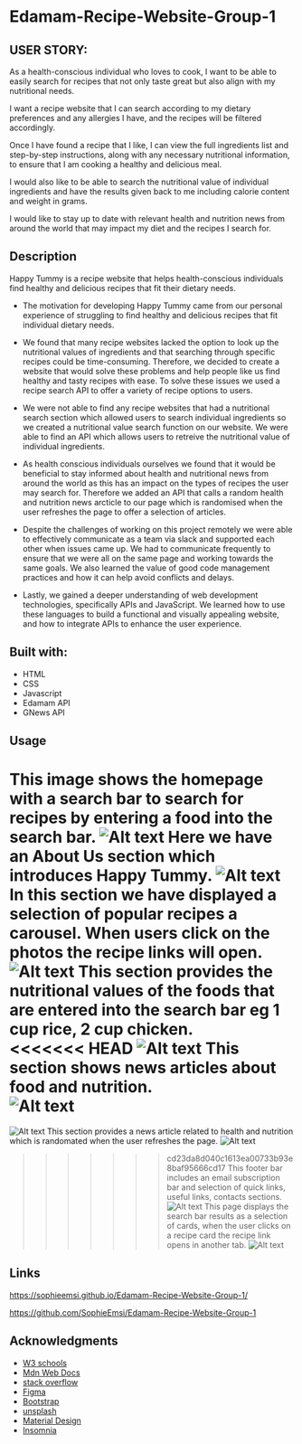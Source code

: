 # Edamam-Recipe-Website-Group-1

## USER STORY:
As a health-conscious individual who loves to cook, I want to be able to easily search for recipes that not only taste great but also align with my nutritional needs.

I want a recipe website that I can search according to my dietary preferences and any allergies I have, and the recipes will be filtered accordingly.

Once I have found a recipe that I like, I can view the full ingredients list and step-by-step instructions, along with any necessary nutritional information, to ensure that I am cooking a healthy and delicious meal.

I would also like to be able to search the nutritional value of individual ingredients and have the results given back to me including calorie content and weight in grams.

I would like to stay up to date with relevant health and nutrition news from around the world that may impact my diet and the recipes I search for.


## Description

Happy Tummy is a recipe website that helps health-conscious individuals find healthy and delicious recipes that fit their dietary needs.

- The motivation for developing Happy Tummy came from our personal experience of struggling to find healthy and delicious recipes that fit individual dietary needs.

- We found that many recipe websites lacked the option to look up the nutritional values of ingredients and that searching through specific recipes could be time-consuming. Therefore, we decided to create a website that would solve these problems and help people like us find healthy and tasty recipes with ease. To solve these issues we used a recipe search API to offer a variety of recipe options to users.

- We were not able to find any recipe websites that had a nutritional search section which allowed users to search individual ingredients so we created a nutritional value search function on our website. We were able to find an API which allows users to retreive the nutritional value of individual ingredients.

- As health conscious individuals ourselves we found that it would be beneficial to stay informed about health and nutritional news from around the world as this has an impact on the types of recipes the user may search for. Therefore we added an API that calls a random health and nutrition news arcticle to our page which is randomised when the user refreshes the page to offer a selection of articles.

- Despite the challenges of working on this project remotely we were able to effectively communicate as a team via slack and supported each other when issues came up. We had to communicate frequently to ensure that we were all on the same page and working towards the same goals. We also learned the value of good code management practices and how it can help avoid conflicts and delays.

- Lastly, we gained a deeper understanding of web development technologies, specifically APIs and JavaScript. We learned how to use these languages to build a functional and visually appealing website, and how to integrate APIs to enhance the user experience.

## Built with:
* HTML
* CSS
* Javascript
* Edamam API
* GNews API

## Usage
This image shows the homepage with a search bar to search for recipes by entering a food into the search bar.
![Alt text](Assets/Images/Screenshot%202023-04-26%20at%2020.06.47.png)
Here we have an About Us section which introduces Happy Tummy.
![Alt text](Assets/Images/AboutSection.png)
In this section we have displayed a selection of popular recipes a carousel. When users click on the photos the recipe links will open.
![Alt text](Assets/Images/Screenshot%202023-04-26%20at%2020.07.38.png)
This section provides the nutritional values of the foods that are entered into the search bar eg 1 cup rice, 2 cup chicken.  
<<<<<<< HEAD
![Alt text](Assets/Images/NutritionalValue.png)
This section shows news articles about food and nutrition.  
![Alt text](Assets/Images/Articles.png)
=======
![Alt text](Assets/Images/Screenshot%202023-04-26%20at%2020.07.49.png)
This section provides a news article related to health and nutrition which is randomated when the user refreshes the page.
![Alt text](Assets/Images/Screenshot%202023-04-27%20at%2014.27.19.png)
>>>>>>> cd23da8d040c1613ea00733b93e8baf95666cd17
This footer bar includes an email subscription bar and selection of quick links, useful links, contacts sections.
![Alt text](Assets/Images/Screenshot%202023-04-26%20at%2020.08.05.png)
This page displays the search bar results as a selection of cards, when the user clicks on a recipe card the recipe link opens in another tab.
![Alt text](Assets/Images/RecipeSearch.png)


## Links

https://sophieemsi.github.io/Edamam-Recipe-Website-Group-1/

https://github.com/SophieEmsi/Edamam-Recipe-Website-Group-1

## Acknowledgments
* [W3 schools](https://www.w3schools.com)
* [Mdn Web Docs](https://developer.mozilla.org/en-US/docs/Web/JavaScript)
* [stack overflow](https://stackoverflow.com/)
* [Figma](https://www.figma.com)
* [Bootstrap](https://getbootstrap.com/)
* [unsplash](https://unsplash.com/photos/hgGplX3PFBg)
* [Material Design](https://m2.material.io/design/color/the-color-system.html#tools-for-picking-colors)
* [Insomnia](https://insomnia.rest/)

